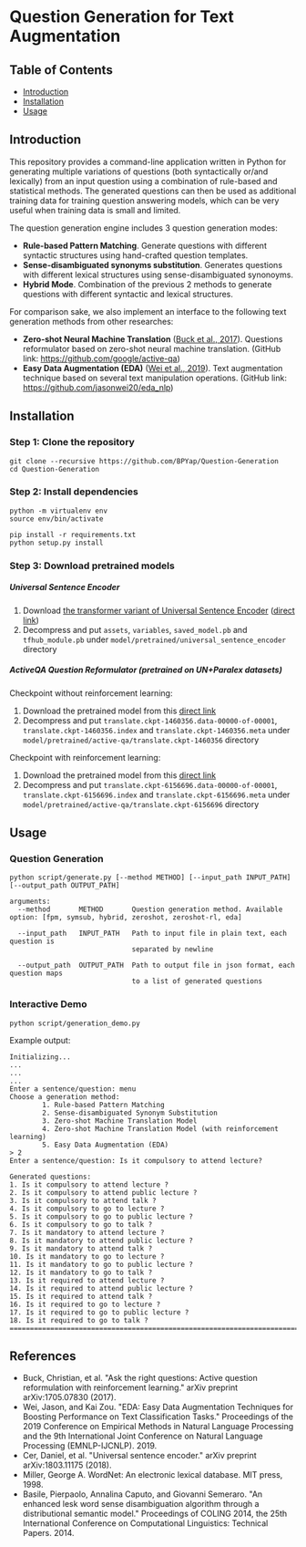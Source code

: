 # Question Generation for Text Augmentation

## Table of Contents  
- [Introduction](#introduction)  
- [Installation](#installation)  
- [Usage](#usage) 

## Introduction
This repository provides a command-line application written in Python for generating multiple variations of questions (both syntactically or/and lexically) from an input question using a combination of rule-based and statistical methods. The generated questions can then be used as additional training data for training question answering models, which can be very useful when training data is small and limited.

The question generation engine includes 3 question generation modes:
- **Rule-based Pattern Matching**. Generate questions with different syntactic structures using hand-crafted question templates.
- **Sense-disambiguated synonyms substitution**. Generates questions with different lexical structures using sense-disambiguated synonoyms.
- **Hybrid Mode**. Combination of the previous 2 methods to generate questions with different syntactic and lexical structures.

For comparison sake, we also implement an interface to the following text generation methods from other researches:
- **Zero-shot Neural Machine Translation** ([Buck et al., 2017](https://arxiv.org/abs/1705.07830)). Questions reformulator based on zero-shot neural machine translation. (GitHub link: https://github.com/google/active-qa)
- **Easy Data Augmentation (EDA)** ([Wei et al., 2019](https://arxiv.org/abs/1901.11196)). Text augmentation technique based on several text manipulation operations. (GitHub link: https://github.com/jasonwei20/eda_nlp) 

## Installation
### Step 1: Clone the repository
```
git clone --recursive https://github.com/BPYap/Question-Generation
cd Question-Generation
```
### Step 2: Install dependencies
```
python -m virtualenv env
source env/bin/activate

pip install -r requirements.txt
python setup.py install
```
### Step 3: Download pretrained models
##### Universal Sentence Encoder
1. Download [the transformer variant of Universal Sentence Encoder](https://tfhub.dev/google/universal-sentence-encoder-large/3) ([direct link](https://tfhub.dev/google/universal-sentence-encoder-large/3?tf-hub-format=compressed))
2. Decompress and put `assets`, `variables`, `saved_model.pb` and `tfhub_module.pb` under `model/pretrained/universal_sentence_encoder` directory
##### ActiveQA Question Reformulator (pretrained on UN+Paralex datasets)
Checkpoint without reinforcement learning:
1. Download the pretrained model from this [direct link](https://storage.googleapis.com/pretrained_models/translate.ckpt-1460356.zip)
2. Decompress and put `translate.ckpt-1460356.data-00000-of-00001`, `translate.ckpt-1460356.index` and `translate.ckpt-1460356.meta` under `model/pretrained/active-qa/translate.ckpt-1460356` directory

Checkpoint with reinforcement learning:
1. Download the pretrained model from this [direct link](https://storage.cloud.google.com/pretrained_models/translate.ckpt-6156696.zip)
2. Decompress and put `translate.ckpt-6156696.data-00000-of-00001`, `translate.ckpt-6156696.index` and `translate.ckpt-6156696.meta` under `model/pretrained/active-qa/translate.ckpt-6156696` directory

## Usage
### Question Generation
```
python script/generate.py [--method METHOD] [--input_path INPUT_PATH] [--output_path OUTPUT_PATH]

arguments:
  --method       METHOD       Question generation method. Available option: [fpm, symsub, hybrid, zeroshot, zeroshot-rl, eda]
                            
  --input_path   INPUT_PATH   Path to input file in plain text, each question is
                              separated by newline
                            
  --output_path  OUTPUT_PATH  Path to output file in json format, each question maps 
                              to a list of generated questions
```

### Interactive Demo
```
python script/generation_demo.py
```

Example output:
```
Initializing...
...
...
...
Enter a sentence/question: menu
Choose a generation method:
        1. Rule-based Pattern Matching
        2. Sense-disambiguated Synonym Substitution
        3. Zero-shot Machine Translation Model
        4. Zero-shot Machine Translation Model (with reinforcement learning)
        5. Easy Data Augmentation (EDA)
> 2
Enter a sentence/question: Is it compulsory to attend lecture?

Generated questions:
1. Is it compulsory to attend lecture ?
2. Is it compulsory to attend public lecture ?
3. Is it compulsory to attend talk ?
4. Is it compulsory to go to lecture ?
5. Is it compulsory to go to public lecture ?
6. Is it compulsory to go to talk ?
7. Is it mandatory to attend lecture ?
8. Is it mandatory to attend public lecture ?
9. Is it mandatory to attend talk ?
10. Is it mandatory to go to lecture ?
11. Is it mandatory to go to public lecture ?
12. Is it mandatory to go to talk ?
13. Is it required to attend lecture ?
14. Is it required to attend public lecture ?
15. Is it required to attend talk ?
16. Is it required to go to lecture ?
17. Is it required to go to public lecture ?
18. Is it required to go to talk ?
====================================================================================================
```

## References
- Buck, Christian, et al. "Ask the right questions: Active question reformulation with reinforcement learning." arXiv preprint arXiv:1705.07830 (2017).
- Wei, Jason, and Kai Zou. "EDA: Easy Data Augmentation Techniques for Boosting Performance on Text Classification Tasks." Proceedings of the 2019 Conference on Empirical Methods in Natural Language Processing and the 9th International Joint Conference on Natural Language Processing (EMNLP-IJCNLP). 2019.
- Cer, Daniel, et al. "Universal sentence encoder." arXiv preprint arXiv:1803.11175 (2018).
- Miller, George A. WordNet: An electronic lexical database. MIT press, 1998.
- Basile, Pierpaolo, Annalina Caputo, and Giovanni Semeraro. "An enhanced lesk word sense disambiguation algorithm through a distributional semantic model." Proceedings of COLING 2014, the 25th International Conference on Computational Linguistics: Technical Papers. 2014.
